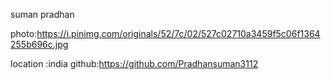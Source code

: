 suman pradhan


photo:https://i.pinimg.com/originals/52/7c/02/527c02710a3459f5c06f1364255b696c.jpg


location :india
github:https://github.com/Pradhansuman3112

